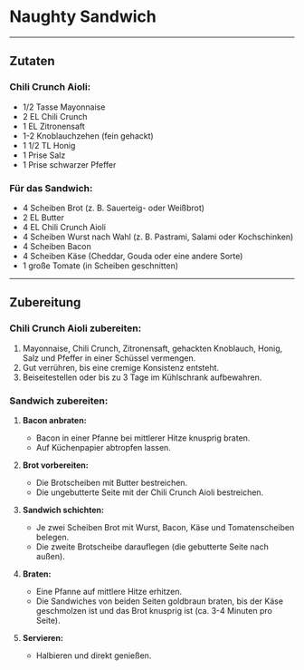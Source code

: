 # Naughty Sandwich  

---

## Zutaten  

### **Chili Crunch Aioli:**  
- 1/2 Tasse Mayonnaise  
- 2 EL Chili Crunch  
- 1 EL Zitronensaft  
- 1-2 Knoblauchzehen (fein gehackt)  
- 1 1/2 TL Honig  
- 1 Prise Salz  
- 1 Prise schwarzer Pfeffer  

### **Für das Sandwich:**  
- 4 Scheiben Brot (z. B. Sauerteig- oder Weißbrot)  
- 2 EL Butter  
- 4 EL Chili Crunch Aioli  
- 4 Scheiben Wurst nach Wahl (z. B. Pastrami, Salami oder Kochschinken)  
- 4 Scheiben Bacon  
- 4 Scheiben Käse (Cheddar, Gouda oder eine andere Sorte)  
- 1 große Tomate (in Scheiben geschnitten)  

---

## Zubereitung  

### **Chili Crunch Aioli zubereiten:**  
1. Mayonnaise, Chili Crunch, Zitronensaft, gehackten Knoblauch, Honig, Salz und Pfeffer in einer Schüssel vermengen.  
2. Gut verrühren, bis eine cremige Konsistenz entsteht.  
3. Beiseitestellen oder bis zu 3 Tage im Kühlschrank aufbewahren.  

### **Sandwich zubereiten:**  
1. **Bacon anbraten:**  
   - Bacon in einer Pfanne bei mittlerer Hitze knusprig braten.  
   - Auf Küchenpapier abtropfen lassen.  

2. **Brot vorbereiten:**  
   - Die Brotscheiben mit Butter bestreichen.  
   - Die ungebutterte Seite mit der Chili Crunch Aioli bestreichen.  

3. **Sandwich schichten:**  
   - Je zwei Scheiben Brot mit Wurst, Bacon, Käse und Tomatenscheiben belegen.  
   - Die zweite Brotscheibe darauflegen (die gebutterte Seite nach außen).  

4. **Braten:**  
   - Eine Pfanne auf mittlere Hitze erhitzen.  
   - Die Sandwiches von beiden Seiten goldbraun braten, bis der Käse geschmolzen ist und das Brot knusprig ist (ca. 3-4 Minuten pro Seite).  

5. **Servieren:**  
   - Halbieren und direkt genießen.  

